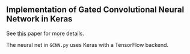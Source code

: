 ## Implementation of Gated Convolutional Neural Network in Keras

See [this](https://arxiv.org/abs/1612.08083) paper for more details. 

The neural net in `GCNN.py` uses Keras with a TensorFlow backend.

